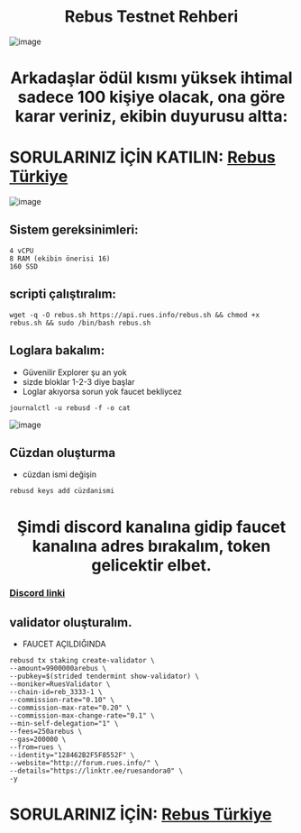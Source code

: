 <h1 align="center"> Rebus Testnet Rehberi </h1> 

![image](https://user-images.githubusercontent.com/101149671/182340706-3eef17b5-f22c-4239-8867-e9f571ba6cac.png)


<h1 align="center"> Arkadaşlar ödül kısmı yüksek ihtimal sadece 100 kişiye olacak, ona göre karar veriniz, ekibin duyurusu altta: </h1> 

# SORULARINIZ İÇİN KATILIN: [Rebus Türkiye](https://t.me/RebusTurkish)

![image](https://user-images.githubusercontent.com/101149671/182342922-a90ea4a5-9f0f-430b-8dde-ef63bfb0c19e.png)


## Sistem gereksinimleri:
```
4 vCPU
8 RAM (ekibin önerisi 16)
160 SSD
```

## scripti çalıştıralım:
```
wget -q -O rebus.sh https://api.rues.info/rebus.sh && chmod +x rebus.sh && sudo /bin/bash rebus.sh
```

## Loglara bakalım:

* Güvenilir Explorer şu an yok
* sizde bloklar 1-2-3 diye başlar
* Loglar akıyorsa sorun yok faucet bekliycez

```
journalctl -u rebusd -f -o cat
```

![image](https://user-images.githubusercontent.com/101149671/182341600-e28eebca-152a-434a-a98e-734ad6328b17.png)


## Cüzdan oluşturma

* cüzdan ismi değişin

```
rebusd keys add cüzdanismi
```

<h1 align="center"> Şimdi discord kanalına gidip faucet kanalına adres bırakalım, token gelicektir elbet. </h1> 

### [Discord linki](https://discord.gg/uGdygCqr)


## validator oluşturalım. 

* FAUCET AÇILDIĞINDA
```
rebusd tx staking create-validator \
--amount=9900000arebus \
--pubkey=$(strided tendermint show-validator) \
--moniker=RuesValidator \
--chain-id=reb_3333-1 \
--commission-rate="0.10" \
--commission-max-rate="0.20" \
--commission-max-change-rate="0.1" \
--min-self-delegation="1" \
--fees=250arebus \
--gas=200000 \
--from=rues \
--identity="128462B2F5F8552F" \
--website="http://forum.rues.info/" \
--details="https://linktr.ee/ruesandora0" \
-y
```
# SORULARINIZ İÇİN: [Rebus Türkiye](https://t.me/RebusTurkish)
